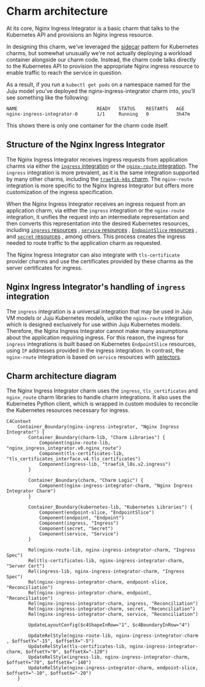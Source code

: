 # Charm architecture

At its core, Nginx Ingress Integrator is a basic charm that talks to the 
Kubernetes API and provisions an Nginx ingress resource.

In designing this charm, we've leveraged the [sidecar](https://kubernetes.io/blog/2015/06/the-distributed-system-toolkit-patterns/#example-1-sidecar-containers) pattern for Kubernetes 
charms, but somewhat unusually we're not actually deploying a workload container
alongside our charm code. Instead, the charm code talks directly to the 
Kubernetes API to provision the appropriate Nginx ingress resource to enable 
traffic to reach the service in question. 

As a result, if you run a `kubectl get pods` on a namespace named for the Juju 
model you’ve deployed the nginx-ingress-integrator charm into, you’ll see 
something like the following:

```
NAME                             READY   STATUS    RESTARTS   AGE
nginx-ingress-integrator-0       1/1     Running   0          3h47m

```

This shows there is only one container for the charm code itself.

## Structure of the Nginx Ingress Integrator

The Nginx Ingress Integrator receives ingress requests from application charms 
via either the [`ingress` integration](https://github.com/canonical/charm-relation-interfaces/tree/main/interfaces/ingress/v2) 
or the [`nginx-route` integration](https://github.com/canonical/charm-relation-interfaces/tree/main/interfaces/nginx_route/v0). 
The `ingress` integration is more prevalent, as it is the same integration 
supported by many other charms, including the [`traefik-k8s` charm](charmhub.io/traefik-k8s). 
The `nginx-route` integration is more specific to the Nginx Ingress Integrator 
but offers more customization of the ingress specification.

When the Nginx Ingress Integrator receives an ingress request from an application charm, via either the 
`ingress` integration or the `nginx-route` integration, it unifies the request
into an intermediate representation and then converts this 
representation into the desired Kubernetes resources, including [`ingress` resources](https://kubernetes.io/docs/concepts/services-networking/ingress/)
, [`service` resources](https://kubernetes.io/docs/concepts/services-networking/service/)
, [`EndpointSlice` resources](https://kubernetes.io/docs/concepts/services-networking/endpoint-slices/)
, and [`secret` resources](https://kubernetes.io/docs/concepts/configuration/secret/)
, among others. This process creates the ingress needed to route traffic to the 
application charm as requested.

The Nginx Ingress Integrator can also integrate with `tls-certificate` provider 
charms and use the certificates provided by these charms as the server 
certificates for ingress.

## Nginx Ingress Integrator's handling of `ingress` integration

The `ingress` integration is a universal integration that may be used in 
Juju VM models or Juju Kubernetes models, unlike the `nginx-route` integration, 
which is designed exclusively for use within Juju Kubernetes models. Therefore, the Nginx
Ingress Integrator cannot make many assumptions about the application requiring
ingress. For this reason, the ingress for `ingress` integrations is built based
on Kubernetes `EndpointSlice` resources, using `IP` addresses provided in the
ingress integration. In contrast, the `nginx-route` integration is based on 
`service` resources with [selectors](https://kubernetes.io/docs/concepts/overview/working-with-objects/labels/).

## Charm architecture diagram

The Nginx Ingress Integrator charm uses the `ingress`, `tls_certificates` and 
`nginx_route` charm libraries to handle charm integrations. It also uses the 
Kubernetes Python client, which is wrapped in custom modules to reconcile the 
Kubernetes resources necessary for ingress.

```mermaid
C4Context
    Container_Boundary(nginx-ingress-integrator, "Nginx Ingress Integrator") {
        Container_Boundary(charm-lib, "Charm Libraries") {
            Component(nginx-route-lib, "nginx_ingress_integrator.v0.nginx_route")
            Component(tls-certificates-lib, "tls_certificates_interface.v4.tls_certificates")
            Component(ingress-lib, "traefik_l8s.v2.ingress")
        }
        
        Container_Boundary(charm, "Charm Logic") {
            Component(nginx-ingress-integrator-charm, "Nginx Ingress Integrator Charm")
        }
        
        Container_Boundary(kubernetes-lib, "Kubernetes Libraries") {
            Component(endpoint-slice, "EndpointSlice")
            Component(endpoint, "Endpoint")
            Component(ingress, "Ingress")
            Component(secret, "Secret")
            Component(service, "Service")
        }
        
        Rel(nginx-route-lib, nginx-ingress-integrator-charm, "Ingress Spec")
        Rel(tls-certificates-lib, nginx-ingress-integrator-charm, "Server Cert")
        Rel(ingress-lib, nginx-ingress-integrator-charm, "Ingress Spec")
        Rel(nginx-ingress-integrator-charm, endpoint-slice, "Reconciliation")
        Rel(nginx-ingress-integrator-charm, endpoint, "Reconciliation")
        Rel(nginx-ingress-integrator-charm, ingress, "Reconciliation")
        Rel(nginx-ingress-integrator-charm, secret, "Reconciliation")
        Rel(nginx-ingress-integrator-charm, service, "Reconciliation")

        UpdateLayoutConfig($c4ShapeInRow="1", $c4BoundaryInRow="4")
        
        UpdateRelStyle(nginx-route-lib, nginx-ingress-integrator-charm , $offsetY="-15", $offsetX="-5")
        UpdateRelStyle(tls-certificates-lib, nginx-ingress-integrator-charm, $offsetY="0", $offsetX="-120")
        UpdateRelStyle(ingress-lib, nginx-ingress-integrator-charm, $offsetY="70", $offsetX="-140")
        UpdateRelStyle(nginx-ingress-integrator-charm, endpoint-slice, $offsetY="-10", $offsetX="-20")
    }

```